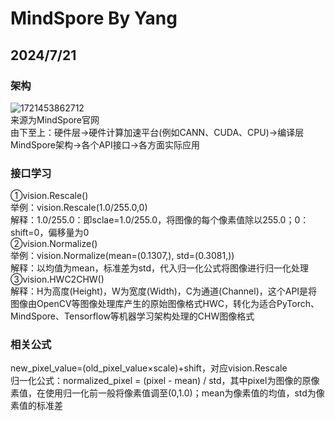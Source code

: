 # MindSpore By Yang
## 2024/7/21
### 架构
![1721453862712](https://github.com/user-attachments/assets/e4ce216c-b74d-400b-a5f6-960d9d83cab2)  
来源为MindSpore官网  
由下至上：硬件层->硬件计算加速平台(例如CANN、CUDA、CPU)->编译层MindSpore架构->各个API接口->各方面实际应用  
### 接口学习
①vision.Rescale()  
举例：vision.Rescale(1.0/255.0,0)  
解释：1.0/255.0：即sclae=1.0/255.0，将图像的每个像素值除以255.0；0：shift=0，偏移量为0  
②vision.Normalize()  
举例：vision.Normalize(mean=(0.1307,), std=(0.3081,))  
解释：以均值为mean，标准差为std，代入归一化公式将图像进行归一化处理  
③vision.HWC2CHW()  
解释：H为高度(Height)，W为宽度(Width)，C为通道(Channel)，这个API是将图像由OpenCV等图像处理库产生的原始图像格式HWC，转化为适合PyTorch、MindSpore、Tensorflow等机器学习架构处理的CHW图像格式  
### 相关公式
new_pixel_value=(old_pixel_value×scale)+shift，对应vision.Rescale  
归一化公式：normalized_pixel = (pixel - mean) / std，其中pixel为图像的原像素值，在使用归一化前一般将像素值调至(0,1.0)；mean为像素值的均值，std为像素值的标准差  

